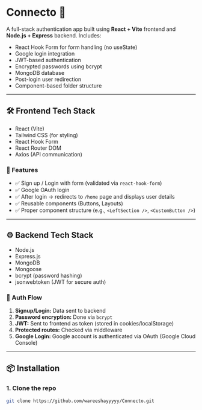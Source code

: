 # Connecto 🔗

A full-stack authentication app built using **React + Vite** frontend and **Node.js + Express** backend. Includes:
- React Hook Form for form handling (no useState)
- Google login integration
- JWT-based authentication
- Encrypted passwords using bcrypt
- MongoDB database
- Post-login user redirection
- Component-based folder structure

---

## 🛠️ Frontend Tech Stack

- React (Vite)
- Tailwind CSS (for styling)
- React Hook Form
- React Router DOM
- Axios (API communication)

### 🔄 Features
- ✅ Sign up / Login with form (validated via `react-hook-form`)
- ✅ Google OAuth login
- ✅ After login → redirects to `/home` page and displays user details
- ✅ Reusable components (Buttons, Layouts)
- ✅ Proper component structure (e.g., `<LeftSection />`, `<CustomButton />`)

---

## ⚙️ Backend Tech Stack

- Node.js
- Express.js
- MongoDB
- Mongoose
- bcrypt (password hashing)
- jsonwebtoken (JWT for secure auth)

### 🔐 Auth Flow
1. **Signup/Login:** Data sent to backend
2. **Password encryption:** Done via `bcrypt`
3. **JWT:** Sent to frontend as token (stored in cookies/localStorage)
4. **Protected routes:** Checked via middleware
5. **Google Login:** Google account is authenticated via OAuth (Google Cloud Console)

---

## 📦 Installation

### 1. Clone the repo
```bash
git clone https://github.com/wareeshayyyyy/Connecto.git
